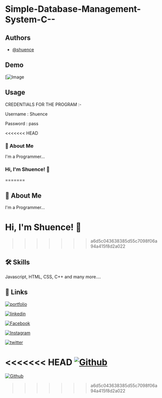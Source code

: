 # Simple-Database-Management-System-C--

## Authors

- [@shuence](https://www.github.com/shuence)

## Demo

 [![Image](demo.png)

## Usage

CREDENTIALS FOR THE PROGRAM :-

Username : Shuence

Password : pass

<<<<<<< HEAD
### 🚀 About Me

I'm a Programmer...

### Hi, I'm Shuence! 👋
=======

## 🚀 About Me

I'm a Programmer...


# Hi, I'm Shuence! 👋
>>>>>>> a6d5c043638385d55c7098f06a94a415f8d2a022

## 🛠 Skills

Javascript, HTML, CSS, C++ and many more....

## 🔗 Links

[![portfolio](https://img.shields.io/badge/my_portfolio-000?&logo=ko-fi&logoColor=)](https://shuence.netlify.app/)  

[![linkedin](https://img.shields.io/badge/linkedin-0A66C2?&logo=linkedin&logoColor=black)](https://www.linkedin.com/in/shuence-823a62203/)

[![Facebook](https://img.shields.io/badge/Facebook-1877F2?&logo=facebook&logoColor=black)](https://www.facebook.com/shubham.pitekar.1/)

[![Instagram](https://img.shields.io/badge/Instagram-E4405F?&logo=instagram&logoColor=black)](https://www.instagram.com/shuence/)

[![twitter](https://img.shields.io/badge/twitter-1DA1F2?&logoColor=white)](https://twitter.com/ShubhamPitekar)

<<<<<<< HEAD
[![Github](https://img.shields.io/badge/GitHub-100000?&logo=github&logoColor=white)](https://github.com.com/shuence)
=======
[![Github](https://img.shields.io/badge/GitHub-100000?&logo=github&logoColor=white)](https://github.com.com/shuence)

>>>>>>> a6d5c043638385d55c7098f06a94a415f8d2a022
